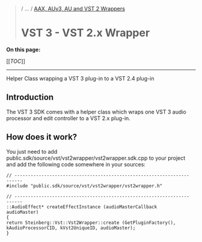 >/ ... / [AAX, AUv3, AU and VST 2 Wrappers](../Wrappers/Index.md)
>
># VST 3 - VST 2.x Wrapper

**On this page:**

[[_TOC_]]

---

Helper Class wrapping a VST 3 plug-in to a VST 2.4 plug-in

## Introduction

The VST 3 SDK comes with a helper class which wraps one VST 3 audio processor and edit controller to a VST 2.x plug-in.

## How does it work?

You just need to add public.sdk/source/vst/vst2wrapper/vst2wrapper.sdk.cpp to your project and add the following code somewhere in your sources:
```
// -----------------------------------------------------------------    ------
#include "public.sdk/source/vst/vst2wrapper/vst2wrapper.h"

// -----------------------------------------------------------------    ------
::AudioEffect* createEffectInstance (audioMasterCallback   audioMaster)
{
return Steinberg::Vst::Vst2Wrapper::create (GetPluginFactory(),    kAudioProcessorCID, kVst2UniqueID, audioMaster);
}
```